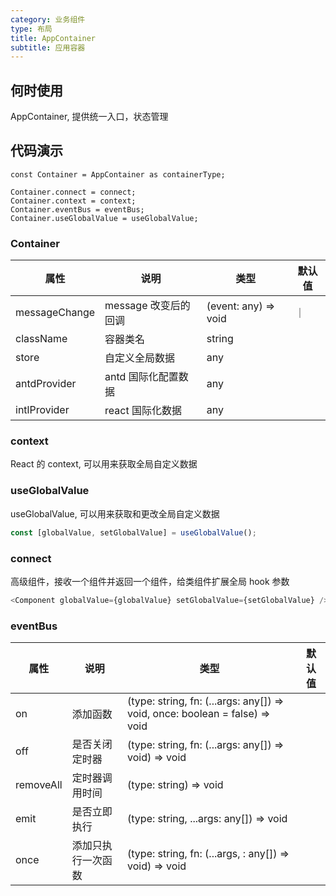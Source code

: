 ```yaml
---
category: 业务组件
type: 布局
title: AppContainer
subtitle: 应用容器
---
```


## 何时使用

AppContainer, 提供统一入口，状态管理

## 代码演示

``` tsx | pure
const Container = AppContainer as containerType;

Container.connect = connect;
Container.context = context;
Container.eventBus = eventBus;
Container.useGlobalValue = useGlobalValue;
```

### Container



| 属性           | 说明                 | 类型                  | 默认值   |
| -----------   | --------------       | ------------------   | ------- |
| messageChange | message 改变后的回调   | (event: any) => void | ｜
| className     | 容器类名              | string               | |
| store         | 自定义全局数据         | any                  | |
| antdProvider  | antd 国际化配置数据    | any                  |  |
| intlProvider  | react 国际化数据      | any                  |  |


### context

React 的 context, 可以用来获取全局自定义数据

### useGlobalValue

useGlobalValue, 可以用来获取和更改全局自定义数据

```js
const [globalValue, setGlobalValue] = useGlobalValue();
```

### connect

高级组件，接收一个组件并返回一个组件，给类组件扩展全局 hook 参数

```js
<Component globalValue={globalValue} setGlobalValue={setGlobalValue} />
```

### eventBus

| 属性         | 说明             | 类型                                                                        | 默认值   |
| ----------- | --------------   | -------------------------------------------------------------------------- | ------- |
| on          | 添加函数          | (type: string, fn: (...args: any[]) => void, once: boolean = false) => void |         |
| off         | 是否关闭定时器     | (type: string, fn: (...args: any[]) => void) => void                        |         |
| removeAll   | 定时器调用时间     | (type: string) => void                                                      |         |
| emit        | 是否立即执行       | (type: string, ...args: any[]) => void                                      |         |
| once        | 添加只执行一次函数  | (type: string, fn: (...args, : any[]) => void) => void                      |         |

